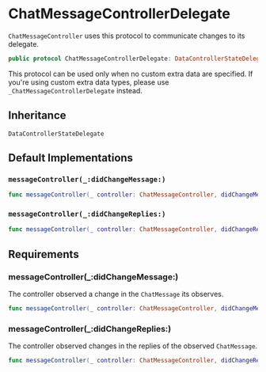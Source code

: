 # ChatMessageControllerDelegate

`ChatMessageController` uses this protocol to communicate changes to its delegate.

``` swift
public protocol ChatMessageControllerDelegate: DataControllerStateDelegate 
```

This protocol can be used only when no custom extra data are specified.
If you're using custom extra data types, please use `_ChatMessageControllerDelegate` instead.

## Inheritance

`DataControllerStateDelegate`

## Default Implementations

### `messageController(_:didChangeMessage:)`

``` swift
func messageController(_ controller: ChatMessageController, didChangeMessage change: EntityChange<ChatMessage>) 
```

### `messageController(_:didChangeReplies:)`

``` swift
func messageController(_ controller: ChatMessageController, didChangeReplies changes: [ListChange<ChatMessage>]) 
```

## Requirements

### messageController(\_:​didChangeMessage:​)

The controller observed a change in the `ChatMessage` its observes.

``` swift
func messageController(_ controller: ChatMessageController, didChangeMessage change: EntityChange<ChatMessage>)
```

### messageController(\_:​didChangeReplies:​)

The controller observed changes in the replies of the observed `ChatMessage`.

``` swift
func messageController(_ controller: ChatMessageController, didChangeReplies changes: [ListChange<ChatMessage>])
```
